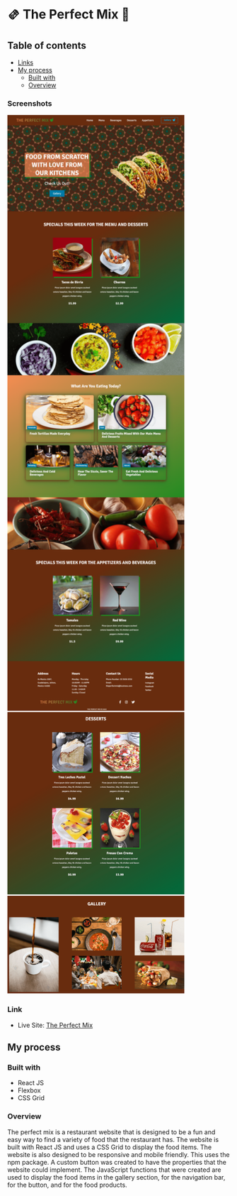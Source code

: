 # :tamale: The Perfect Mix :taco:

## Table of contents

- [Links](#links)
- [My process](#my-process)
  - [Built with](#built-with)
  - [Overview](#overview)

### Screenshots

<img src="/src/screenshots/main-page.png" width="400"/>
<img src="/src/screenshots/food-section.png" width="400"/>
<img src="/src/screenshots/gallery.png" width="400"/>

### Link

- Live Site: [The Perfect Mix](https://the-perfect-mix.netlify.app/)

## My process

### Built with

- React JS
- Flexbox
- CSS Grid

### Overview

The perfect mix is a restaurant website that is designed to be a fun and easy way to find a variety of food that the restaurant has. The website is built with React JS and uses a CSS Grid to display the food items. The website is also designed to be responsive and mobile friendly. This uses the npm package. A custom button was created to have the properties that the website could implement. The JavaScript functions that were created are used to display the food items in the gallery section, for the navigation bar, for the button, and for the food products.
